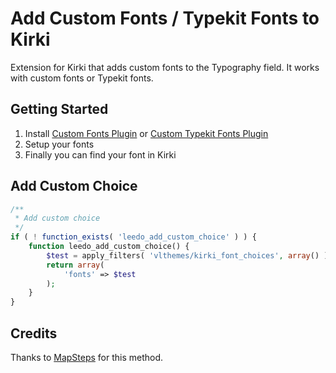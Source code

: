 # Add Custom Fonts / Typekit Fonts to Kirki
Extension for Kirki that adds custom fonts to the Typography field. It works with custom fonts or Typekit fonts.

## Getting Started
1. Install [Custom Fonts Plugin](https://wordpress.org/plugins/custom-fonts/) or [Custom Typekit Fonts Plugin](https://wordpress.org/plugins/custom-typekit-fonts/)
2. Setup your fonts
3. Finally you can find your font in Kirki

## Add Custom Choice
```php
/**
 * Add custom choice
 */
if ( ! function_exists( 'leedo_add_custom_choice' ) ) {
	function leedo_add_custom_choice() {
		$test = apply_filters( 'vlthemes/kirki_font_choices', array() );
		return array(
			'fonts' => $test
		);
	}
}
```

## Credits
Thanks to [MapSteps](https://github.com/MapSteps) for this method.
